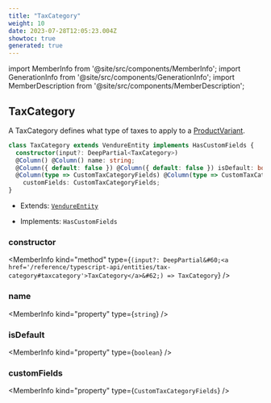 ```yaml
---
title: "TaxCategory"
weight: 10
date: 2023-07-28T12:05:23.004Z
showtoc: true
generated: true
---
```

<!-- This file was generated from the Vendure source. Do not modify. Instead, re-run the "docs:build" script -->
import MemberInfo from '@site/src/components/MemberInfo';
import GenerationInfo from '@site/src/components/GenerationInfo';
import MemberDescription from '@site/src/components/MemberDescription';


## TaxCategory

<GenerationInfo sourceFile="packages/core/src/entity/tax-category/tax-category.entity.ts" sourceLine="14" packageName="@vendure/core" />

A TaxCategory defines what type of taxes to apply to a <a href='/reference/typescript-api/entities/product-variant#productvariant'>ProductVariant</a>.

```ts title="Signature"
class TaxCategory extends VendureEntity implements HasCustomFields {
  constructor(input?: DeepPartial<TaxCategory>)
  @Column() @Column() name: string;
  @Column({ default: false }) @Column({ default: false }) isDefault: boolean;
  @Column(type => CustomTaxCategoryFields) @Column(type => CustomTaxCategoryFields)
    customFields: CustomTaxCategoryFields;
}
```
* Extends: <code><a href='/reference/typescript-api/entities/vendure-entity#vendureentity'>VendureEntity</a></code>


* Implements: <code>HasCustomFields</code>



<div className="members-wrapper">

### constructor

<MemberInfo kind="method" type={`(input?: DeepPartial&#60;<a href='/reference/typescript-api/entities/tax-category#taxcategory'>TaxCategory</a>&#62;) => TaxCategory`}   />


### name

<MemberInfo kind="property" type={`string`}   />


### isDefault

<MemberInfo kind="property" type={`boolean`}   />


### customFields

<MemberInfo kind="property" type={`CustomTaxCategoryFields`}   />




</div>
